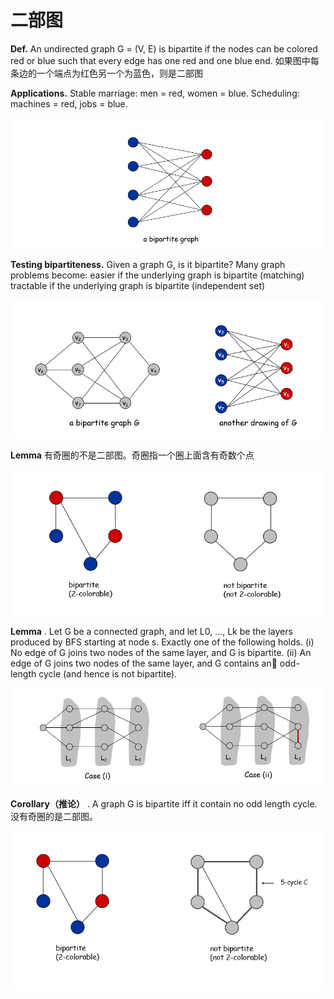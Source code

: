 # 二部图

**Def.** An undirected graph G = (V, E) is bipartite if the nodes can be colored red or blue such that every edge has one red and one blue end. 如果图中每条边的一个端点为红色另一个为蓝色，则是二部图

**Applications.**
Stable marriage:  men = red, women = blue.
Scheduling:  machines = red, jobs = blue.

![](../../img/二部图.png)

**Testing bipartiteness.**   Given a graph G, is it bipartite?
Many graph problems become:
easier if the underlying graph is bipartite (matching)
tractable if the underlying graph is bipartite (independent set)

![](../../img/二部图2.png)

**Lemma** 有奇圈的不是二部图。奇圈指一个圈上面含有奇数个点

![](../../img/二部图3.png)

**Lemma** .  Let G be a connected graph, and let L0, …, Lk be the layers produced by BFS starting at node s.  Exactly one of the following holds.
(i)   No edge of G joins two nodes of the same layer, and G is bipartite.
(ii)  An edge of G joins two nodes of the same layer, and G contains an   odd-length cycle (and hence is not bipartite).

![](../../img/二部图4.png)

**Corollary（推论）** .  A graph G is bipartite iff it contain no odd length cycle. 没有奇圈的是二部图。

![](../../img/二部图5.png)